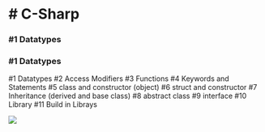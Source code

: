<head><h1># C-Sharp</h1></head>

<body>
  <h3>#1 Datatypes</h3>
  <h3>#1 Datatypes</h3>
</body>

#1 Datatypes
#2 Access Modifiers
#3 Functions
#4 Keywords and Statements
#5 class and constructor (object)
#6 struct and constructor
#7 Inheritance (derived and base class) 
#8 abstract class
#9 interface
#10 Library
#11 Build in Librays



<img src="https://miro.medium.com/max/500/1*y6Opk-cAQVe6uyKYH3306g.png">

